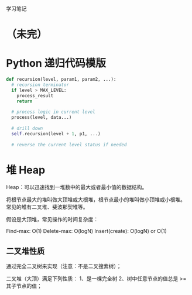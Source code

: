 学习笔记

# （未完）

# Python 递归代码模版

```python
def recursion(level, param1, param2, ...):
  # recursion terminator
  if level > MAX_LEVEL:
    process_result
    return
  
  # process logic in current level
  process(level, data...)
  
  # drill down
  self.recursion(level + 1, p1, ...)
  
  # reverse the current level status if needed
```

# 堆 Heap

Heap：可以迅速找到一堆数中的最大或者最小值的数据结构。

将根节点最大的堆叫做大顶堆或大根堆，根节点最小的堆叫做小顶堆或小根堆。
常见的堆有二叉堆、斐波那契堆等。

假设是大顶堆，常见操作的时间复杂度：

Find-max:		  O(1)
Delete-max:	  O(logN)
Insert(create):	O(logN) or O(1)



## 二叉堆性质

通过完全二叉树来实现（注意：不是二叉搜索树）；

二叉堆（大顶）满足下列性质：
1、是一棵完全树
2、树中任意节点的值总是 >= 其子节点的值；

